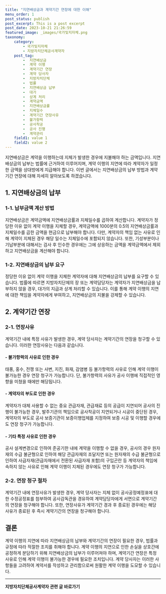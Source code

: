 ```yaml
---
title: "지연배상금과 계약기간 연장에 대한 이해"
menu_order: 1
post_status: publish
post_excerpt: This is a post excerpt
post_date: 2023-10-21 21:26:59
featured_image: _images/국가및지자체.png
taxonomy:
    category:
        - 국가및지자체
        - 지방자치단체공사계약자
    post_tag:
        -  지연배상금
        -  계약 이행
        -  계약기간 연장
        -  계약 당사자
        -  지방자치단체
        -  법률
        -  지연배상금 납부
        -  대가
        -  상계 처리
        -  계약금액
        -  지연배상금률
        -  지체일수
        -  계약기간 연장사유
        -  불가항력
        -  공사착공
        -  공사 진행
        -  계약관리
    field1: value 1
    field2: value 2
---
```



지연배상금은 계약을 이행하는데 지체가 발생한 경우에 지불해야 하는 금액입니다. 지연배상금의 납부는 법률에 근거하여 이루어지며, 계약 이행의 지연에 따라 계약자가 일정한 금액을 상대방에게 지급해야 합니다. 이번 글에서는 지연배상금의 납부 방법과 계약기간 연장에 대해 자세히 알아보도록 하겠습니다.

## 1. 지연배상금의 납부

### 1-1. 납부금액 계산 방법

지연배상금은 계약금액에 지연배상금률과 지체일수를 곱하여 계산합니다. 계약자가 정당한 이유 없이 계약 이행을 지체할 경우, 계약금액에 1000분의 0.5의 지연배상금률과 지체일수를 곱한 금액을 현금으로 납부해야 합니다. 다만, 계약자의 책임 없는 사유로 인해 계약이 지체된 경우 해당 일수는 지체일수에 포함되지 않습니다. 또한, 기성부분이나 기납부분에 대해서는 검사 후 인수한 경우에는 그에 상응하는 금액을 계약금액에서 제외하고 지연배상금을 계산해야 합니다.

### 1-2. 지연배상금의 납부 요구

정당한 이유 없이 계약 이행을 지체한 계약자에 대해 지연배상금의 납부를 요구할 수 있습니다. 법률에 따르면 지방자치단체의 장 또는 계약담당자는 계약자가 지연배상금을 납부하지 않을 경우, 대가의 지급과 상계 처리할 수 있습니다. 이를 통해 계약 이행의 지연에 대한 책임을 계약자에게 부여하고, 지연배상금의 지불을 강제할 수 있습니다.

## 2. 계약기간 연장

### 2-1. 연장사유

계약기간 내에 특정 사유가 발생한 경우, 계약 당사자는 계약기간의 연장을 청구할 수 있습니다. 이러한 연장사유는 다음과 같습니다.

#### - 불가항력의 사유로 인한 경우

태풍, 홍수, 전쟁 또는 사변, 지진, 화재, 감염병 등 불가항력의 사유로 인해 계약 이행이 불가능한 경우 연장 청구가 가능합니다. 단, 불가항력의 사유가 공사 이행에 직접적인 영향을 미쳤을 때에만 해당됩니다.

#### - 계약자의 부도로 인한 경우

계약자가 대체 사용할 수 없는 중요 관급자재, 관급재료 등의 공급이 지연되어 공사의 진행이 불가능한 경우, 발주기관의 책임으로 공사착공이 지연되거나 시공이 중단된 경우, 계약자의 부도로 공사 보증기관이 보증이행업체를 지정하여 보증 시공 및 이행할 경우에도 연장 청구가 가능합니다.

#### - 기타 특정 사유로 인한 경우

공사 설계변경으로 인하여 준공기한 내에 계약을 이행할 수 없을 경우, 공사의 경우 원자재의 수급 불균형으로 인하여 해당 관급자재의 조달지연 또는 원자재의 수급 불균형으로 인하여 사급자재(관급자재에서 전환된 사급자재 포함)의 구입곤란 등 계약자의 책임에 속하지 않는 사유로 인해 계약 이행이 지체된 경우에도 연장 청구가 가능합니다.

### 2-2. 연장 청구 절차

계약기간 내에 연장사유가 발생한 경우, 계약 당사자는 지체 없이 공사공정예정표에 대한 수정공정표를 첨부하여 공사감독관을 경유하여 계약담당자에게 서면으로 계약기간의 연장을 청구해야 합니다. 또한, 연장사유가 계약기간 경과 후 종료된 경우에는 해당 사유가 종료된 후 즉시 계약기간의 연장을 청구해야 합니다.

## 결론

계약 이행의 지연에 따라 지연배상금의 납부와 계약기간의 연장이 필요한 경우, 법률과 규정에 따라 적절한 조치를 취해야 합니다. 계약 이행의 지연으로 인한 손실을 상호간에 공정하게 분담하기 위해 지연배상금의 납부가 이루어져야 하며, 계약기간 연장은 특정 사유로 인해 계약 이행이 불가능한 경우에 필요한 조치입니다. 계약 당사자는 이러한 사항들을 고려하여 계약서를 작성하고 관리함으로써 원활한 계약 이행을 도모할 수 있습니다.


<!-- wp:separator -->
<hr class="wp-block-separator has-alpha-channel-opacity"/>
<!-- /wp:separator -->

<!-- wp:group {"backgroundColor":"base","layout":{"type":"constrained"}} -->
<div class="wp-block-group has-base-background-color has-background"><!-- wp:paragraph {"align":"center","fontSize":"large"} -->
<p class="has-text-align-center has-large-font-size"><strong>지방자치단체공사계약자 관련 글 바로가기</strong></p>
<!-- /wp:paragraph -->


<!-- wp:latest-posts
{"categories":[{"id":7140,"count":19,"description":"","link":"https://uknowlaw.com/category/%ec%a7%80%eb%b0%a9%ec%9e%90%ec%b9%98%eb%8b%a8%ec%b2%b4%ea%b3%b5%ec%82%ac%ea%b3%84%ec%95%bd%ec%9e%90/","name":"지방자치단체공사계약자","slug":"지방자치단체공사계약자","taxonomy":"category","parent":0,"meta":[],"_links":{"self":[{"href":"https://uknowlaw.com/wp-json/wp/v2/categories/7140"}],"collection":[{"href":"https://uknowlaw.com/wp-json/wp/v2/categories"}],"about":[{"href":"https://uknowlaw.com/wp-json/wp/v2/taxonomies/category"}],"wp:post_type":[{"href":"https://uknowlaw.com/wp-json/wp/v2/posts?categories=7140"}],"curies":[{"name":"wp","href":"https://api.w.org/{rel}","templated":true}]}}],"postsToShow":100,"excerptLength":28,"postLayout":"grid","columns":2,"featuredImageAlign":"left","featuredImageSizeSlug":"large","fontSize":"medium"} /--></div>
<!-- /wp:group -->